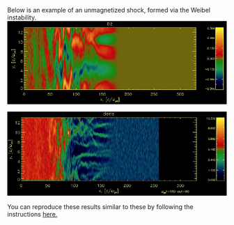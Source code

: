 Below is an example of an unmagnetized shock, formed via the Weibel instability. 
<img src="_img/sample_shockBz.jpg" alt="Bz" class="inline"/>

<img src="_img/sample_shock_dens.jpg" alt="Density" class="inline"/>

You can reproduce these results similar to these by following the instructions [here.](running-your-first-tristan-mp-simulation)
